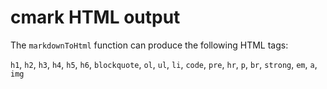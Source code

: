 cmark HTML output
===

The `markdownToHtml` function can produce the following HTML tags:

`h1`, `h2`, `h3`, `h4`, `h5`, `h6`, `blockquote`, `ol`, `ul`, `li`,
`code`, `pre`, `hr`, `p`, `br`, `strong`, `em`, `a`, `img`
